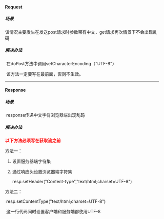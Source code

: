 #### Request

##### 场景 

​	该情况主要发生在发送post请求时参数带有中文，get请求再次情景下不会出现乱码



##### 解决办法

​	在doPost方法中调用setCharacterEncoding（“UTF-8”）

​	该方法一定要写在最前面，否则不生效。

---

#### Response

##### 场景

​	response传递中文字符浏览器端出现乱码



##### 解决办法

<font color = red>**以下方法必须写在获取流之前**</font>

方法一：

 1.  设置服务器端字符集

 2.  通过响应头设置浏览器端字符集

     resp.setHeader("Content-type","text/html;charset=UTF-8")



方法二：

​	resp.setContentType("text/html;charset=UTF-8")

​	这一行代码同时设置客户端和服务端都使用UTF-8